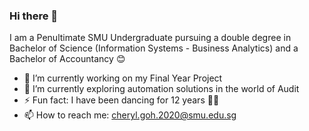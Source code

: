 ### Hi there 👋

I am a Penultimate SMU Undergraduate pursuing a double degree in Bachelor of Science (Information Systems - Business Analytics) and a Bachelor of Accountancy 😊

- 🔭 I’m currently working on my Final Year Project
- 🌱 I’m currently exploring automation solutions in the world of Audit
- ⚡ Fun fact: I have been dancing for 12 years 💃🏻
- 📫 How to reach me: cheryl.goh.2020@smu.edu.sg

<!--
**cherylperyl/cherylperyl** is a ✨ _special_ ✨ repository because its `README.md` (this file) appears on your GitHub profile.

Here are some ideas to get you started:

- 🔭 I’m currently working on ...
- 🌱 I’m currently learning ...
- 👯 I’m looking to collaborate on ...
- 🤔 I’m looking for help with ...
- 💬 Ask me about ...
- 📫 How to reach me: ...
- 😄 Pronouns: ...
- ⚡ Fun fact: ...
-->
